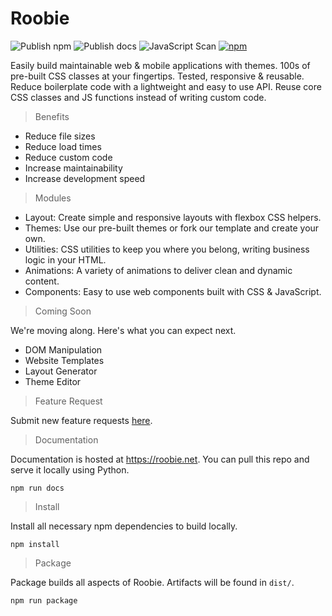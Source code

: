 # Roobie
![Publish npm](https://github.com/kgrewee/roobie/actions/workflows/npm.yml/badge.svg)
![Publish docs](https://github.com/kgrewee/roobie/actions/workflows/docs.yml/badge.svg)
![JavaScript Scan](https://github.com/kgrewee/roobie/actions/workflows/js.yml/badge.svg)
[![npm](https://badge.fury.io/js/roobie.svg)](https://badge.fury.io/js/roobie)

Easily build maintainable web & mobile applications with themes. 100s of pre-built CSS classes at your fingertips. Tested, responsive & reusable. Reduce boilerplate code with a lightweight and easy to use API.  Reuse core CSS classes and JS functions instead of writing custom code.

> Benefits

- Reduce file sizes
- Reduce load times
- Reduce custom code
- Increase maintainability
- Increase development speed

> Modules

- Layout: Create simple and responsive layouts with flexbox CSS helpers.
- Themes: Use our pre-built themes or fork our template and create your own.
- Utilities: CSS utilities to keep you where you belong, writing business logic in your HTML.
- Animations: A variety of animations to deliver clean and dynamic content.
- Components: Easy to use web components built with CSS & JavaScript.

> Coming Soon

We're moving along.  Here's what you can expect next.

- DOM Manipulation
- Website Templates
- Layout Generator
- Theme Editor

> Feature Request

Submit new feature requests [here](https://github.com/kgrewee/roobie/issues).

> Documentation

Documentation is hosted at https://roobie.net.  You can pull this repo and serve it locally using Python.
```shell
npm run docs
```

> Install

Install all necessary npm dependencies to build locally.
```shell
npm install
```

> Package

Package builds all aspects of Roobie.  Artifacts will be found in `dist/`.
```shell
npm run package
```